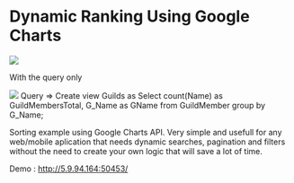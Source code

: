 # Dynamic Ranking Using Google Charts

<img src='https://i.gyazo.com/bc67b70940348eb71f93aaae3c6d3302.png'></img>



With the query only

<img src="https://darksteam.net/proxy.phpimage=https%3A%2F%2Fi.gyazo.com%2Fdc0c30c33d8edb0f202634da1887c303.png&hash=e700504ef3e09606bf9fe594ba8eb991">
Query => Create view Guilds as Select count(Name) as GuildMembersTotal, G_Name as GName from GuildMember group by G_Name;

Sorting example using Google Charts API. 
Very simple and usefull for any web/mobile aplication that needs dynamic searches, pagination and filters without the need to create your own logic that will save a lot of time.

Demo : http://5.9.94.164:50453/
